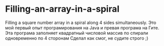 # Filling-an-array-in-a-spiral
Filling a square number array in a spiral along 4 sides simultaneously.
Это мой первый опыт програмирования на Java и превая програма на Гите. 
Эта програма заполняет квадратный числовой массив  по спирали одновременно по 4 сторонам
Сделал как смог, не судите строго ;)
